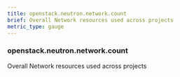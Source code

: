 ```yaml
---
title: openstack.neutron.network.count
brief: Overall Network resources used across projects
metric_type: gauge
---
```

### openstack.neutron.network.count

Overall Network resources used across projects